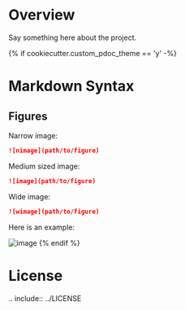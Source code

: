 # Overview

Say something here about the project.

{% if cookiecutter.custom_pdoc_theme == 'y' -%}
# Markdown Syntax
## Figures
Narrow image:
```markdown
![nimage](path/to/figure)
```
Medium sized image:
```markdown
![image](path/to/figure)
```
Wide image:
```markdown
![wimage](path/to/figure)
```

Here is an example:

![image](../fig/testbild.jpg)
{% endif %}

# License

.. include:: ../LICENSE

